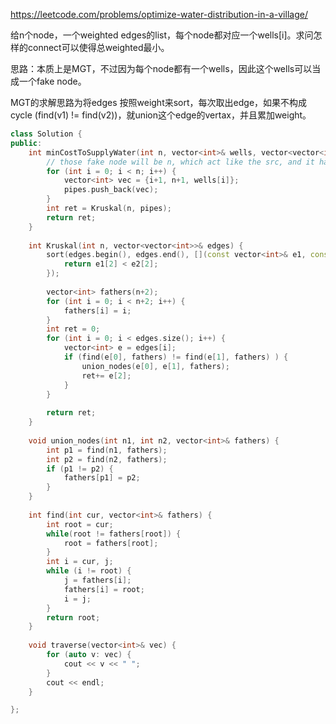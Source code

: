https://leetcode.com/problems/optimize-water-distribution-in-a-village/

给n个node，一个weighted edges的list，每个node都对应一个wells[i]。求问怎样的connect可以使得总weighted最小。

思路：本质上是MGT，不过因为每个node都有一个wells，因此这个wells可以当成一个fake node。

MGT的求解思路为将edges 按照weight来sort，每次取出edge，如果不构成cycle (find(v1) != find(v2))，就union这个edge的vertax，并且累加weight。

```cpp
class Solution {
public:
    int minCostToSupplyWater(int n, vector<int>& wells, vector<vector<int>>& pipes) {
        // those fake node will be n, which act like the src, and it has edges to every node
        for (int i = 0; i < n; i++) {
            vector<int> vec = {i+1, n+1, wells[i]};
            pipes.push_back(vec);
        }
        int ret = Kruskal(n, pipes);
        return ret;
    }
    
    int Kruskal(int n, vector<vector<int>>& edges) {
        sort(edges.begin(), edges.end(), [](const vector<int>& e1, const vector<int>& e2) ->bool{
            return e1[2] < e2[2];
        });
        
        vector<int> fathers(n+2);
        for (int i = 0; i < n+2; i++) {
            fathers[i] = i;
        }
        int ret = 0;
        for (int i = 0; i < edges.size(); i++) {
            vector<int> e = edges[i];
            if (find(e[0], fathers) != find(e[1], fathers) ) {
                union_nodes(e[0], e[1], fathers);
                ret+= e[2];
            }
        }
        
        return ret;
    }
    
    void union_nodes(int n1, int n2, vector<int>& fathers) {
        int p1 = find(n1, fathers);
        int p2 = find(n2, fathers);
        if (p1 != p2) {
            fathers[p1] = p2;
        }
    }
    
    int find(int cur, vector<int>& fathers) {
        int root = cur;
        while(root != fathers[root]) {
            root = fathers[root];
        }
        int i = cur, j;
        while (i != root) {
            j = fathers[i];
            fathers[i] = root;
            i = j;
        }
        return root;
    }
        
    void traverse(vector<int>& vec) {
        for (auto v: vec) {
            cout << v << " ";
        }
        cout << endl;
    }

};
```